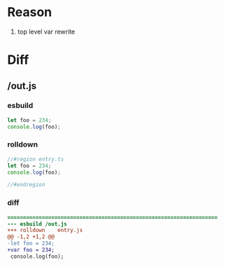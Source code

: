 # Reason
1. top level var rewrite
# Diff
## /out.js
### esbuild
```js
let foo = 234;
console.log(foo);
```
### rolldown
```js
//#region entry.ts
let foo = 234;
console.log(foo);

//#endregion
```
### diff
```diff
===================================================================
--- esbuild	/out.js
+++ rolldown	entry.js
@@ -1,2 +1,2 @@
-let foo = 234;
+var foo = 234;
 console.log(foo);

```